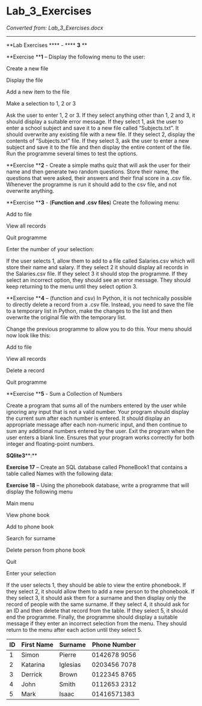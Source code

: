 # Lab_3_Exercises

*Converted from: Lab_3_Exercises.docx*

---

**Lab Exercises **** - **** ****3**** **

**Exercise ****1** – Display the following menu to the user:

Create a new file

Display the file

Add a new item to the file

Make a selection to 1, 2 or 3

Ask the user to enter 1, 2 or 3. If they select anything other than 1, 2 and 3, it should display a suitable error message. If they select 1, ask the user to enter a school subject and save it to a new file called “Subjects.txt”. It should overwrite any existing file with a new file. If they select 2, display the contents of “Subjects.txt” file. If they select 3, ask the user to enter a new subject and save it to the file and then display the entire content of the file. Run the programme several times to test the options.

**Exercise ****2** -  Create a simple maths quiz that will ask the user for their name and then generate two random questions. Store their name, the questions that were asked, their answers and their final score in a .csv file. Whenever the programme is run it should add to the csv file, and not overwrite anything.

**Exercise ****3** - (**Function and .csv files**) Create the following menu:

Add to file

View all records

Quit programme

Enter the number of your selection:

If the user selects 1, allow them to add to a file called Salaries.csv which will store their name and salary. If they select 2 it should display all records in the Salaries.csv file. If they select 3 it should stop the programme. If they select an incorrect option, they should see an error message. They should keep returning to the menu until they select option 3.

**Exercise ****4** – (function and csv) In Python, it is not technically possible to directly delete a record from a .csv file. Instead, you need to save the file to a temporary list in Python, make the changes to the list and then overwrite the original file with the temporary list.

Change the previous programme to allow you to do this. Your menu should now look like this:

Add to file

View all records

Delete a record

Quit programme


**Exercise ****5** - Sum a Collection of Numbers

Create a program that sums all of the numbers entered by the user while ignoring any input that is not a valid number. Your program should display the current sum after each number is entered. It should display an appropriate message after each non-numeric input, and then continue to sum any additional numbers entered by the user. Exit the program when the user enters a blank line. Ensures that your program works correctly for both integer and floating-point numbers.

**SQlite3****:**

**Exercise ****1****7** – Create an SQL database called PhoneBook1 that contains a table called Names with the following data:


**Exercise ****1****8** – Using the phonebook database, write a programme that will display the following menu

Main menu

View phone book

Add to phone book

Search for surname

Delete person from phone book

Quit

Enter your selection

If the user selects 1, they should be able to view the entire phonebook. If they select 2, it should allow them to add a new person to the phonebook. If they select 3, it should ask them for a surname and then display only the record of people with the same surname. If they select 4, it should ask for an ID and then delete that record from the table. If they select 5, it should end the programme. Finally, the programme should display a suitable message if they enter an incorrect selection from the menu. They should return to the menu after each action until they select 5.


| ID | First Name | Surname | Phone Number |
|---|---|---|---|
| 1 | Simon | Pierre | 0142678 9056 |
| 2 | Katarina | Iglesias | 0203456 7078 |
| 3 | Derrick | Brown | 0122345 8765 |
| 4 | John | Smith | 0112653 2312 |
| 5 | Mark | Isaac | 01416571383 |
